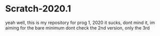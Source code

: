 # Scratch-2020.1

yeah well, this is my repository for prog 1, 2020
it sucks, dont mind it, im aiming for the bare minimum
dont check the 2nd version, only the 3rd
